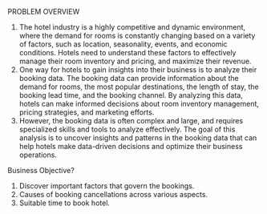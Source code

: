 PROBLEM OVERVIEW

1. The hotel industry is a highly competitive and dynamic environment, where the demand for rooms is constantly changing based on a variety of factors, such as location, seasonality, events, and economic conditions. Hotels need to understand these factors to effectively manage their room inventory and pricing, and maximize their revenue.
2. One way for hotels to gain insights into their business is to analyze their booking data. The booking data can provide information about the demand for rooms, the most popular destinations, the length of stay, the booking lead time, and the booking channel. By analyzing this data, hotels can make informed decisions about room inventory management, pricing strategies, and marketing efforts.
3. However, the booking data is often complex and large, and requires specialized skills and tools to analyze effectively. The goal of this analysis is to uncover insights and patterns in the booking data that can help hotels make data-driven decisions and optimize their business operations.


Business Objective?

1. Discover important factors that govern the bookings.
2. Causes of booking cancellations across various aspects.
3. Suitable time to book hotel.
